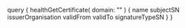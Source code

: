 query {
    healthGetCertificate(
        domain: ""
    ) {
        name
        subjectSN
        issuerOrganisation
        validFrom
        validTo
        signatureTypeSN
    }
}
